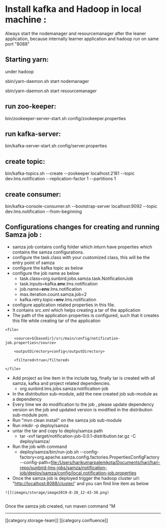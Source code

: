 # Install kafka and Hadoop in local machine :

Always start the nodemanager and resourcemanager after the leaner application, because internally learner application and hadoop run on same port "8088"

## Starting yarn:

under hadoop

sbin/yarn-daemon.sh start nodemanager

sbin/yarn-daemon.sh start resourcemanager

## run zoo-keeper:

bin/zookeeper-server-start.sh config/zookeeper.properties

## run kafka-server:

bin/kafka-server-start.sh config/server.properties

## create topic:

bin/kafka-topics.sh --create --zookeeper localhost:2181 --topic dev.lms.notification  --replication-factor 1 --partitions 1

## create consumer:

bin/kafka-console-consumer.sh --bootstrap-server localhost:9092 --topic dev.lms.notification --from-beginning

## Configurations changes for creating and running Samza job :

* samza job contains config folder which inturn have properties which contains the samza configurations.
* configure the task.class with your customized class, this will be the entry point of samza
* configure the kafka topic as below
* configure the job name as below&#x20;
  * task.class=org.sunbird.jobs.samza.task.NotificationJob
  * task.inputs=kafka.**env**.lms.notification
  * job.name=**env**.lms.notification
  * max.iteration.count.samza.job=2
  * kafka.retry.topic=**env**.lms.notification
* configure application related properties in this file.
* It contains src.xml which helps creating a tar of the application
* The path of the  application properties is configured, such that it creates this file while creating tar of the application

```
<file>

    <source>${basedir}/src/main/config/notification-job.properties</source>

    <outputDirectory>config</outputDirectory>

    <filtered>true</filtered>

</file>
```

* Add project as line item in the include tag, finally tar is created with all samza, kafka and project related dependencies.
  * org.sunbird.lms.jobs.samza:notification-job
* In the distribution sub-module, add the new created job sub-module as a dependency
* Every time we do modification to the job , please update dependency version on the job and updated version is modified in the distribution sub-module pom.
* Run "mvn clean install" on the samza job sub-module
* Run mkdir -p deploy/samza
* untar the tar and copy to deploy/samza path
  * tar -xvf target/notification-job-0.0.1-distribution.tar.gz -C deploy/samza/
* Run the job with command
  * deploy/samza/bin/run-job.sh --config-factory=org.apache.samza.config.factories.PropertiesConfigFactory --config-path=[file:/Users/harikumarpalemkota/Documents/hari/hari-repo/sunbird-lms-jobs/samza/notification-job/deploy/samza/config/local.notification-job.properties](http://file/Users/harikumarpalemkota/Documents/hari/hari-repo/sunbird-lms-jobs/samza/user-cert-merge/deploy/samza/config/local.user-account-merger.properties)
* Once the samza job is deployed trigger the hadoop cluster url: "[http://localhost:8088/cluster/](http://localhost:8088/cluster/)' and you can find line item as below

```
![](images/storage/image2019-8-28_12-43-30.png)
```

```
```

Once the samza job created, run maven command "M

***

\[\[category.storage-team]] \[\[category.confluence]]
